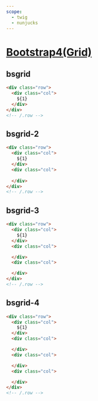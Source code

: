 ```yaml
---
scope: 
  - twig
  - nunjucks
---
```

[Bootstrap4(Grid)](https://getbootstrap.com/docs/4.6/layout/grid/)
=====================

bsgrid
---------------------

```html
<div class="row">
  <div class="col">
    ${1}
  </div>
</div>
<!-- /.row -->
```

bsgrid-2
---------------------

```html
<div class="row">
  <div class="col">
    ${1}
  </div>
  <div class="col">
    
  </div>
</div>
<!-- /.row -->
```

bsgrid-3
---------------------

```html
<div class="row">
  <div class="col">
    ${1}
  </div>
  <div class="col">

  </div>
  <div class="col">

  </div>
</div>
<!-- /.row -->
```

bsgrid-4
---------------------

```html
<div class="row">
  <div class="col">
    ${1}
  </div>
  <div class="col">

  </div>
  <div class="col">

  </div>
  <div class="col">

  </div>
</div>
<!-- /.row -->
```
